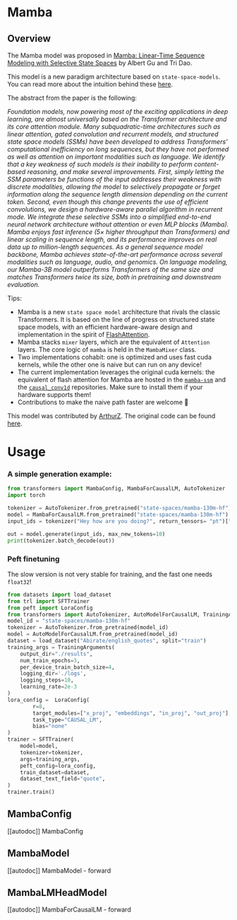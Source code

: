 <!--Copyright 2024 The HuggingFace Team. All rights reserved.

Licensed under the Apache License, Version 2.0 (the "License"); you may not use this file except in compliance with
the License. You may obtain a copy of the License at

http://www.apache.org/licenses/LICENSE-2.0

Unless required by applicable law or agreed to in writing, software distributed under the License is distributed on
an "AS IS" BASIS, WITHOUT WARRANTIES OR CONDITIONS OF ANY KIND, either express or implied. See the License for the
specific language governing permissions and limitations under the License.

⚠️ Note that this file is in Markdown but contain specific syntax for our doc-builder (similar to MDX) that may not be
rendered properly in your Markdown viewer.

-->

# Mamba

## Overview

The Mamba model was proposed in [Mamba: Linear-Time Sequence Modeling with Selective State Spaces](https://arxiv.org/abs/2312.00752) by Albert Gu and Tri Dao.

This model is a new paradigm architecture based on `state-space-models`. You can read more about the intuition behind these [here](https://srush.github.io/annotated-s4/).

The abstract from the paper is the following:

*Foundation models, now powering most of the exciting applications in deep learning, are almost universally based on the Transformer architecture and its core attention module. Many subquadratic-time architectures such as linear attention, gated convolution and recurrent models, and structured state space models (SSMs) have been developed to address Transformers' computational inefficiency on long sequences, but they have not performed as well as attention on important modalities such as language. We identify that a key weakness of such models is their inability to perform content-based reasoning, and make several improvements. First, simply letting the SSM parameters be functions of the input addresses their weakness with discrete modalities, allowing the model to selectively propagate or forget information along the sequence length dimension depending on the current token. Second, even though this change prevents the use of efficient convolutions, we design a hardware-aware parallel algorithm in recurrent mode. We integrate these selective SSMs into a simplified end-to-end neural network architecture without attention or even MLP blocks (Mamba). Mamba enjoys fast inference (5× higher throughput than Transformers) and linear scaling in sequence length, and its performance improves on real data up to million-length sequences. As a general sequence model backbone, Mamba achieves state-of-the-art performance across several modalities such as language, audio, and genomics. On language modeling, our Mamba-3B model outperforms Transformers of the same size and matches Transformers twice its size, both in pretraining and downstream evaluation.*

Tips:

- Mamba is a new `state space model` architecture that rivals the classic Transformers. It is based on the line of progress on structured state space models, with an efficient hardware-aware design and implementation in the spirit of [FlashAttention](https://github.com/Dao-AILab/flash-attention).
- Mamba stacks `mixer` layers, which are the equivalent of `Attention` layers. The core logic of `mamba` is held in the `MambaMixer` class.
- Two implementations cohabit: one is optimized and uses fast cuda kernels, while the other one is naive but can run on any device!
- The current implementation leverages the original cuda kernels: the equivalent of flash attention for Mamba are hosted in the [`mamba-ssm`](https://github.com/state-spaces/mamba) and the [`causal_conv1d`](https://github.com/Dao-AILab/causal-conv1d) repositories. Make sure to install them if your hardware supports them!
- Contributions to make the naive path faster are welcome 🤗

This model was contributed by [ArthurZ](https://hf-mirror.com/ArthurZ).
The original code can be found [here](https://github.com/state-spaces/mamba).

# Usage

### A simple generation example: 
```python 
from transformers import MambaConfig, MambaForCausalLM, AutoTokenizer
import torch

tokenizer = AutoTokenizer.from_pretrained("state-spaces/mamba-130m-hf")
model = MambaForCausalLM.from_pretrained("state-spaces/mamba-130m-hf")
input_ids = tokenizer("Hey how are you doing?", return_tensors= "pt")["input_ids"]

out = model.generate(input_ids, max_new_tokens=10)
print(tokenizer.batch_decode(out))
```

### Peft finetuning
The slow version is not very stable for training, and the fast one needs `float32`!

```python 
from datasets import load_dataset
from trl import SFTTrainer
from peft import LoraConfig
from transformers import AutoTokenizer, AutoModelForCausalLM, TrainingArguments
model_id = "state-spaces/mamba-130m-hf"
tokenizer = AutoTokenizer.from_pretrained(model_id)
model = AutoModelForCausalLM.from_pretrained(model_id)
dataset = load_dataset("Abirate/english_quotes", split="train")
training_args = TrainingArguments(
    output_dir="./results",
    num_train_epochs=3,
    per_device_train_batch_size=4,
    logging_dir='./logs',
    logging_steps=10,
    learning_rate=2e-3
)
lora_config =  LoraConfig(
        r=8,
        target_modules=["x_proj", "embeddings", "in_proj", "out_proj"],
        task_type="CAUSAL_LM",
        bias="none"
)
trainer = SFTTrainer(
    model=model,
    tokenizer=tokenizer,
    args=training_args,
    peft_config=lora_config,
    train_dataset=dataset,
    dataset_text_field="quote",
)
trainer.train()
```

## MambaConfig

[[autodoc]] MambaConfig

## MambaModel

[[autodoc]] MambaModel
    - forward

## MambaLMHeadModel

[[autodoc]] MambaForCausalLM
    - forward
